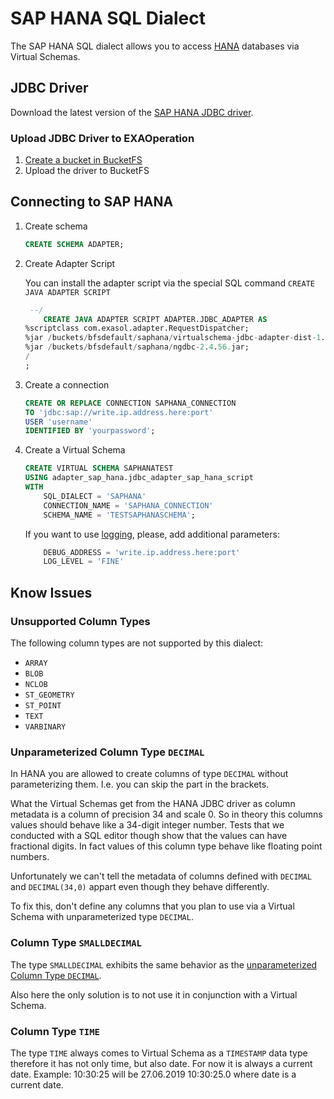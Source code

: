 # SAP HANA SQL Dialect

The SAP HANA SQL dialect allows you to access [HANA](https://www.sap.com/products/hana.html) databases via Virtual Schemas.

## JDBC Driver

Download the latest version of the [SAP HANA JDBC driver](https://search.maven.org/search?q=g:com.sap.cloud.db.jdbc%20AND%20a:ngdbc&core=gav).

### Upload JDBC Driver to EXAOperation

1. [Create a bucket in BucketFS](https://docs.exasol.com/administration/on-premise/bucketfs/create_new_bucket_in_bucketfs_service.htm) 
1. Upload the driver to BucketFS

## Connecting to SAP HANA

1. Create schema
    ```sql
    CREATE SCHEMA ADAPTER;
    ```
2. Create Adapter Script

    You can install the adapter script via the special SQL command `CREATE JAVA ADAPTER SCRIPT`
    
    ```sql
     --/
        CREATE JAVA ADAPTER SCRIPT ADAPTER.JDBC_ADAPTER AS
    %scriptclass com.exasol.adapter.RequestDispatcher;
    %jar /buckets/bfsdefault/saphana/virtualschema-jdbc-adapter-dist-1.19.4.jar;
    %jar /buckets/bfsdefault/saphana/ngdbc-2.4.56.jar;
    /
    ;
    ```

3. Create a connection
    
    ```sql
    CREATE OR REPLACE CONNECTION SAPHANA_CONNECTION 
    TO 'jdbc:sap://write.ip.address.here:port' 
    USER 'username' 
    IDENTIFIED BY 'yourpassword';
    ```

4. Create a Virtual Schema

    ```sql
    CREATE VIRTUAL SCHEMA SAPHANATEST
    USING adapter_sap_hana.jdbc_adapter_sap_hana_script
    WITH
        SQL_DIALECT = 'SAPHANA'
        CONNECTION_NAME = 'SAPHANA_CONNECTION'
        SCHEMA_NAME = 'TESTSAPHANASCHEMA';
    ```
    If you want to use [logging](../development/remote_logging.md), please, add additional parameters:
    
    ```sql
        DEBUG_ADDRESS = 'write.ip.address.here:port'
        LOG_LEVEL = 'FINE' 
    ``` 
    
## Know Issues

### Unsupported Column Types

The following column types are not supported by this dialect:

* `ARRAY`
* `BLOB`
* `NCLOB`
* `ST_GEOMETRY`
* `ST_POINT`
* `TEXT`
* `VARBINARY`

### Unparameterized Column Type `DECIMAL`

In HANA you are allowed to create columns of type `DECIMAL` without parameterizing them. I.e. you can skip the part in the brackets.

What the Virtual Schemas get from the HANA JDBC driver as column metadata is a column of precision 34 and scale 0. So in theory this columns values should behave like a 34-digit integer number. Tests that we conducted with a SQL editor though show that the values can have fractional digits. In fact values of this column type behave like floating point numbers.

Unfortunately we can't tell the metadata of columns defined with `DECIMAL` and `DECIMAL(34,0)` appart even though they behave differently.

To fix this, don't define any columns that you plan to use via a Virtual Schema with unparameterized type `DECIMAL`.

### Column Type `SMALLDECIMAL`

The type `SMALLDECIMAL` exhibits the same behavior as the [unparameterized Column Type `DECIMAL`](#unparameterized-column-type-decimal).

Also here the only solution is to not use it in conjunction with a Virtual Schema.

### Column Type `TIME`

The type `TIME` always comes to Virtual Schema as a  `TIMESTAMP` data type therefore it has not only time, but also date.
For now it is always a current date. Example: 10:30:25 will be 27.06.2019 10:30:25.0 where date is a current date. 

